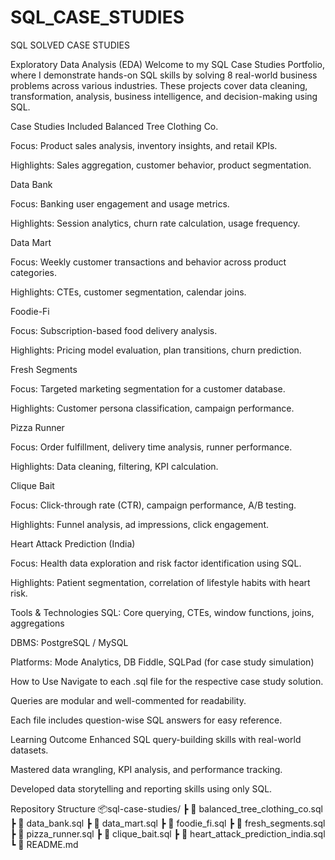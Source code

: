 # SQL_CASE_STUDIES
SQL SOLVED CASE STUDIES

 Exploratory Data Analysis (EDA) 
 Welcome to my SQL Case Studies Portfolio, where I demonstrate hands-on SQL skills by solving 8 real-world business problems across various industries. These projects cover data cleaning, transformation, analysis, business intelligence, and decision-making using SQL.

Case Studies Included
Balanced Tree Clothing Co.

Focus: Product sales analysis, inventory insights, and retail KPIs.

Highlights: Sales aggregation, customer behavior, product segmentation.

Data Bank

Focus: Banking user engagement and usage metrics.

Highlights: Session analytics, churn rate calculation, usage frequency.

Data Mart

Focus: Weekly customer transactions and behavior across product categories.

Highlights: CTEs, customer segmentation, calendar joins.

Foodie-Fi

Focus: Subscription-based food delivery analysis.

Highlights: Pricing model evaluation, plan transitions, churn prediction.

Fresh Segments

Focus: Targeted marketing segmentation for a customer database.

Highlights: Customer persona classification, campaign performance.

Pizza Runner

Focus: Order fulfillment, delivery time analysis, runner performance.

Highlights: Data cleaning, filtering, KPI calculation.

Clique Bait

Focus: Click-through rate (CTR), campaign performance, A/B testing.

Highlights: Funnel analysis, ad impressions, click engagement.

Heart Attack Prediction (India)

Focus: Health data exploration and risk factor identification using SQL.

Highlights: Patient segmentation, correlation of lifestyle habits with heart risk.

Tools & Technologies
SQL: Core querying, CTEs, window functions, joins, aggregations

DBMS: PostgreSQL / MySQL

Platforms: Mode Analytics, DB Fiddle, SQLPad (for case study simulation)

How to Use
Navigate to each .sql file for the respective case study solution.

Queries are modular and well-commented for readability.

Each file includes question-wise SQL answers for easy reference.

Learning Outcome
Enhanced SQL query-building skills with real-world datasets.

Mastered data wrangling, KPI analysis, and performance tracking.

Developed data storytelling and reporting skills using only SQL.

 Repository Structure
 📦sql-case-studies/
 ┣ 📄 balanced_tree_clothing_co.sql
 ┣ 📄 data_bank.sql
 ┣ 📄 data_mart.sql
 ┣ 📄 foodie_fi.sql
 ┣ 📄 fresh_segments.sql
 ┣ 📄 pizza_runner.sql
 ┣ 📄 clique_bait.sql
 ┣ 📄 heart_attack_prediction_india.sql
 ┗ 📄 README.md
